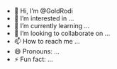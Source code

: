 - 👋 Hi, I’m @GoldRodi
- 👀 I’m interested in ...
- 🌱 I’m currently learning ...
- 💞️ I’m looking to collaborate on ...
- 📫 How to reach me ...
- 😄 Pronouns: ...
- ⚡ Fun fact: ...

<!---
GoldRodi/GoldRodi is a ✨ special ✨ repository because its `README.md` (this file) appears on your GitHub profile.
You can click the Preview link to take a look at your changes.
--->

